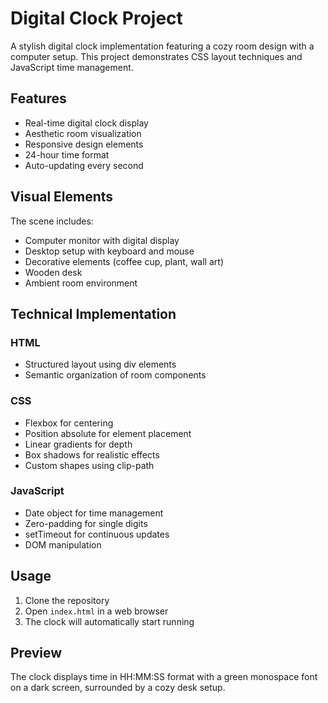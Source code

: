 # Digital Clock Project

A stylish digital clock implementation featuring a cozy room design with a computer setup. This project demonstrates CSS layout techniques and JavaScript time management.

## Features

- Real-time digital clock display
- Aesthetic room visualization
- Responsive design elements
- 24-hour time format
- Auto-updating every second

## Visual Elements

The scene includes:
- Computer monitor with digital display
- Desktop setup with keyboard and mouse
- Decorative elements (coffee cup, plant, wall art)
- Wooden desk
- Ambient room environment

## Technical Implementation

### HTML
- Structured layout using div elements
- Semantic organization of room components

### CSS
- Flexbox for centering
- Position absolute for element placement
- Linear gradients for depth
- Box shadows for realistic effects
- Custom shapes using clip-path

### JavaScript
- Date object for time management
- Zero-padding for single digits
- setTimeout for continuous updates
- DOM manipulation

## Usage

1. Clone the repository
2. Open `index.html` in a web browser
3. The clock will automatically start running

## Preview

The clock displays time in HH:MM:SS format with a green monospace font on a dark screen, surrounded by a cozy desk setup.